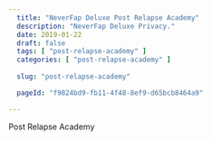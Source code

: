 ```yaml
---
  title: "NeverFap Deluxe Post Relapse Academy"
  description: "NeverFap Deluxe Privacy."
  date: 2019-01-22
  draft: false
  tags: [ "post-relapse-academy" ]
  categories: [ "post-relapse-academy" ]
  
  slug: "post-relapse-academy"

  pageId: "f9824bd9-fb11-4f48-8ef9-d65bcb8464a9"

---
```


Post Relapse Academy
